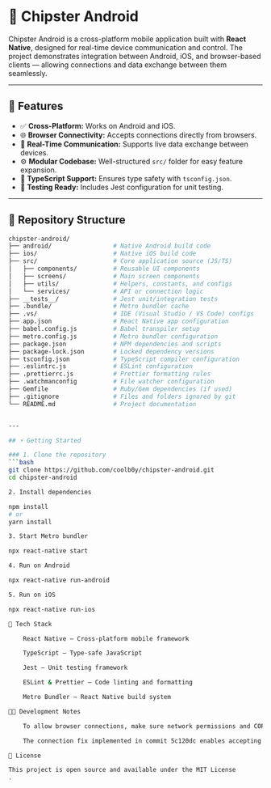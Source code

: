 # 📱 Chipster Android

Chipster Android is a cross-platform mobile application built with **React Native**, designed for real-time device communication and control. The project demonstrates integration between Android, iOS, and browser-based clients — allowing connections and data exchange between them seamlessly.

---

## 🚀 Features

- ✅ **Cross-Platform:** Works on Android and iOS.
- 🌐 **Browser Connectivity:** Accepts connections directly from browsers.
- 🔗 **Real-Time Communication:** Supports live data exchange between devices.
- ⚙️ **Modular Codebase:** Well-structured `src/` folder for easy feature expansion.
- 🧩 **TypeScript Support:** Ensures type safety with `tsconfig.json`.
- 🧪 **Testing Ready:** Includes Jest configuration for unit testing.

---

## 📂 Repository Structure

```bash
chipster-android/
├── android/                 # Native Android build code
├── ios/                     # Native iOS build code
├── src/                     # Core application source (JS/TS)
│   ├── components/          # Reusable UI components
│   ├── screens/             # Main screen components
│   ├── utils/               # Helpers, constants, and configs
│   └── services/            # API or connection logic
├── __tests__/               # Jest unit/integration tests
├── .bundle/                 # Metro bundler cache
├── .vs/                     # IDE (Visual Studio / VS Code) configs
├── app.json                 # React Native app configuration
├── babel.config.js          # Babel transpiler setup
├── metro.config.js          # Metro bundler configuration
├── package.json             # NPM dependencies and scripts
├── package-lock.json        # Locked dependency versions
├── tsconfig.json            # TypeScript compiler configuration
├── .eslintrc.js             # ESLint configuration
├── .prettierrc.js           # Prettier formatting rules
├── .watchmanconfig          # File watcher configuration
├── Gemfile                  # Ruby/Gem dependencies (if used)
├── .gitignore               # Files and folders ignored by git
└── README.md                # Project documentation


---

## ⚡ Getting Started

### 1. Clone the repository
```bash
git clone https://github.com/coolb0y/chipster-android.git
cd chipster-android

2. Install dependencies

npm install
# or
yarn install

3. Start Metro bundler

npx react-native start

4. Run on Android

npx react-native run-android

5. Run on iOS

npx react-native run-ios

🧰 Tech Stack

    React Native – Cross-platform mobile framework

    TypeScript – Type-safe JavaScript

    Jest – Unit testing framework

    ESLint & Prettier – Code linting and formatting

    Metro Bundler – React Native build system

🧑‍💻 Development Notes

    To allow browser connections, make sure network permissions and CORS settings are properly configured.

    The connection fix implemented in commit 5c120dc enables accepting requests directly from web clients.

📄 License

This project is open source and available under the MIT License
.

